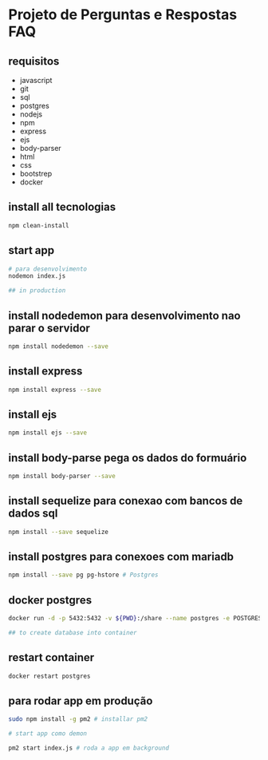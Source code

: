 # Projeto de Perguntas e Respostas FAQ

## requisitos

* javascript
* git
* sql
* postgres
* nodejs
* npm
* express
* ejs
* body-parser
* html
* css
* bootstrep
* docker

## install all tecnologias

```bash
npm clean-install
```

## start app

```bash
# para desenvolvimento
nodemon index.js

## in production
```

## install nodedemon para desenvolvimento nao parar o servidor

```bash
npm install nodedemon --save
```

## install express

```bash
npm install express --save
```

## install ejs

```bash
npm install ejs --save
```

## install body-parse pega os dados do formuário

```bash
npm install body-parser --save
```

## install sequelize para conexao com bancos de dados sql

```bash
npm install --save sequelize
```

## install postgres para conexoes com mariadb

```bash
npm install --save pg pg-hstore # Postgres
```

## docker postgres

```bash
docker run -d -p 5432:5432 -v ${PWD}:/share --name postgres -e POSTGRES_PASSWORD=postgres

## to create database into container
```

## restart container

```bash
docker restart postgres
```

## para rodar app em produção

```bash
sudo npm install -g pm2 # installar pm2

# start app como demon

pm2 start index.js # roda a app em background
```
